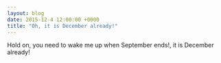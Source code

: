 ```yaml
---
layout: blog
date: 2015-12-4 12:00:00 +0000
title: "Oh, it is December already!"
---
```


Hold on, you need to wake me up when September ends!, it is December already!
